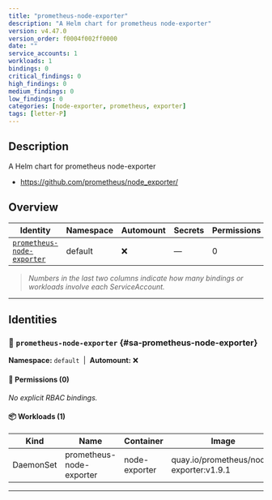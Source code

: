 ```yaml
---
title: "prometheus-node-exporter"
description: "A Helm chart for prometheus node-exporter"
version: v4.47.0
version_order: f0004f002ff0000
date: ""
service_accounts: 1
workloads: 1
bindings: 0
critical_findings: 0
high_findings: 0
medium_findings: 0
low_findings: 0
categories: [node-exporter, prometheus, exporter]
tags: [letter-P]
---
```


## Description

A Helm chart for prometheus node-exporter

- https://github.com/prometheus/node_exporter/

## Overview

| Identity                                                   | Namespace | Automount | Secrets | Permissions | Workloads | Risk |
| ---------------------------------------------------------- | --------- | --------- | ------- | ----------- | --------- | ---- |
| [`prometheus-node-exporter`](#sa-prometheus-node-exporter) | default   | ❌        | —       | 0           | 1         | —    |

> _Numbers in the last two columns indicate how many bindings or workloads involve each ServiceAccount._

---

## Identities

### 🤖 `prometheus-node-exporter` {#sa-prometheus-node-exporter}

**Namespace:** `default`  |  **Automount:** ❌

#### 🔑 Permissions (0)

_No explicit RBAC bindings._

#### 📦 Workloads (1)

| Kind      | Name                     | Container     | Image                                   |
| --------- | ------------------------ | ------------- | --------------------------------------- |
| DaemonSet | prometheus-node-exporter | node-exporter | quay.io/prometheus/node-exporter:v1.9.1 |

---
